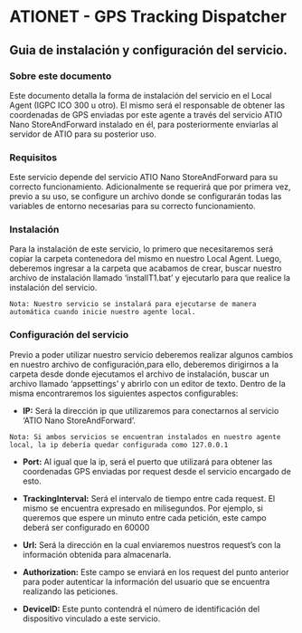 # ATIONET - GPS Tracking Dispatcher

## Guia de instalación y configuración del servicio.


### Sobre este documento

Este documento detalla la forma de  instalación del servicio en el Local Agent (IGPC ICO 300 u otro). El mismo será el responsable de obtener las coordenadas de GPS enviadas por este agente a través del servicio ATIO Nano StoreAndForward instalado en él, para posteriormente enviarlas al servidor de ATIO para su posterior uso.

### Requisitos

Este servicio depende del servicio ATIO Nano StoreAndForward para su correcto funcionamiento. Adicionalmente se requerirá que por primera vez, previo a su uso, se configure un archivo donde se configurarán todas las variables de entorno necesarias para su correcto funcionamiento.

### Instalación

Para la instalación de este servicio, lo primero que necesitaremos será copiar la carpeta contenedora del mismo en nuestro Local Agent.
Luego, deberemos ingresar a la carpeta que acabamos de crear, buscar nuestro archivo de instalación llamado ‘installT1.bat’ y ejecutarlo para que realice la instalación del servicio.

``` 
Nota: Nuestro servicio se instalará para ejecutarse de manera automática cuando inicie nuestro agente local.
``` 

### Configuración del servicio

Previo a poder utilizar nuestro servicio deberemos realizar algunos cambios en nuestro archivo de configuración,para ello, deberemos dirigirnos a la carpeta desde donde ejecutamos el archivo de instalación, buscar un archivo llamado ‘appsettings’ y abrirlo con un editor de texto.
Dentro de la misma encontraremos los siguientes aspectos configurables:

* **IP:** Será la dirección ip que utilizaremos para conectarnos al servicio ‘ATIO Nano StoreAndForward’.

```
Nota: Si ambos servicios se encuentran instalados en nuestro agente local, la ip debería quedar configurada como 127.0.0.1
```

* **Port:** Al igual que la ip, será el puerto que utilizará para obtener las coordenadas GPS enviadas por request desde el servicio encargado de esto.

* **TrackingInterval:** Será el intervalo de tiempo entre cada request. El mismo se encuentra expresado en milisegundos. Por ejemplo, si queremos que espere un minuto entre cada petición, este campo deberá ser configurado en 60000

* **Url:** Será la dirección en la cual enviaremos nuestros request’s con la información obtenida para almacenarla.

* **Authorization:** Este campo se enviará en los request del punto anterior para poder autenticar la información del usuario que se encuentra realizando las peticiones.

* **DeviceID:** Este punto contendrá el número de identificación del dispositivo vinculado a este servicio.

